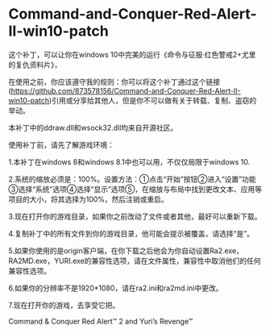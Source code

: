 # Command-and-Conquer-Red-Alert-II-win10-patch


这个补丁，可以让你在windows 10中完美的运行《命令与征服·红色警戒2+尤里的复仇资料片》，


在使用之前，你应该遵守我的规则：你可以将这个补丁通过这个链接(https://github.com/873578156/Command-and-Conquer-Red-Alert-II-win10-patch)引用或分享给其他人，但是你不可以做有关于转载、复制、盗窃的举动。


本补丁中的ddraw.dll和wsock32.dll均来自开源社区。


使用补丁前，请先了解游戏环境：


  1.本补丁在windows 8和windows 8.1中也可以用，不仅仅局限于windows 10.
  
  2.系统的缩放必须是：100%。设置方法：①点击“开始”按钮②进入“设置”功能③选择“系统”选项④选择“显示”选项⑤，在缩放与布局中找到更改文本、应用等项目的大小，将其选择为100%，然后注销或重启。
  
  3.现在打开你的游戏目录，如果你之前改动了文件或者其他，最好可以重新下载。
  
  4.复制补丁中的所有文件到你的游戏目录，他可能会提示被覆盖，请选择“是”。
  
  5.如果你使用的是origin客户端，在你下载之后他会为你自动设置Ra2.exe，RA2MD.exe，YURI.exe的兼容性选项，请在文件属性，兼容性中取消他们的任何兼容性选项。
  
  6.如果你的分辨率不是1920*1080，请在ra2.ini和ra2md.ini中更改。
  
  7.现在打开你的游戏，去享受它把。
  

Command & Conquer Red Alert™ 2 and Yuri’s Revenge™
